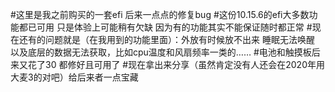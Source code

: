 #这里是我之前购买的一套efi 后来一点点的修复bug
#这份10.15.6的efi大多数功能都已可用 只是体验上可能稍有欠缺 因为有的功能其实不能保证随时都正常
#现在还有的问题就是（在我用到的功能里面）：外放有时候放不出来 睡眠无法唤醒 以及底层的数据无法获取，比如cpu温度和风扇频率一类的……
#电池和触摸板后来又花了30 都修好且可用了
#现在拿出来分享（虽然肯定没有人还会在2020年用大麦3的对吧）给后来者一点宝藏
